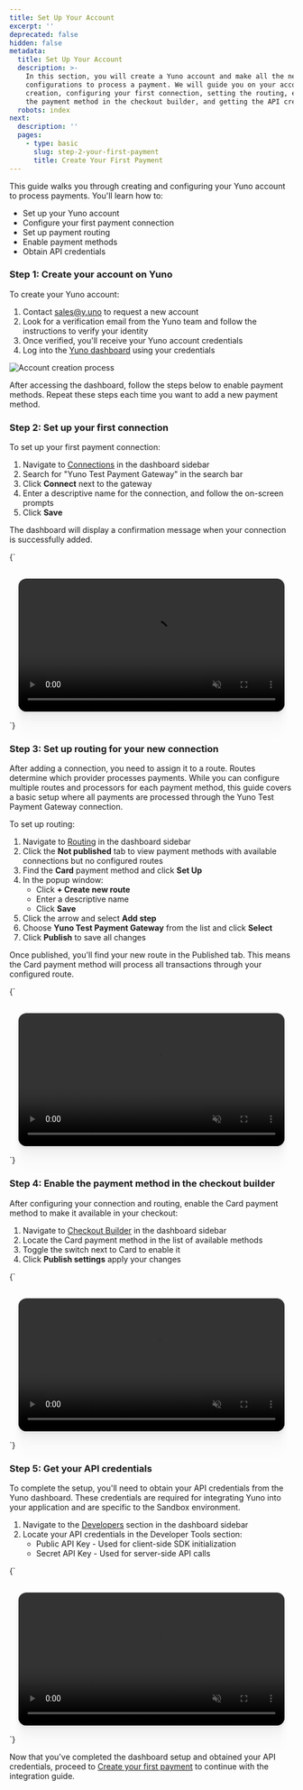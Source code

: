 ```yaml
---
title: Set Up Your Account
excerpt: ''
deprecated: false
hidden: false
metadata:
  title: Set Up Your Account
  description: >-
    In this section, you will create a Yuno account and make all the necessary
    configurations to process a payment. We will guide you on your account
    creation, configuring your first connection, setting the routing, enabling
    the payment method in the checkout builder, and getting the API credentials.
  robots: index
next:
  description: ''
  pages:
    - type: basic
      slug: step-2-your-first-payment
      title: Create Your First Payment
---
```

This guide walks you through creating and configuring your Yuno account to process payments. You'll learn how to:

* Set up your Yuno account
* Configure your first payment connection 
* Set up payment routing
* Enable payment methods
* Obtain API credentials

### Step 1: Create your account on Yuno

To create your Yuno account:

1. Contact [sales@y.uno](mailto:sales@y.uno) to request a new account
2. Look for a verification email from the Yuno team and follow the instructions to verify your identity
3. Once verified, you'll receive your Yuno account credentials 
4. Log into the [Yuno dashboard](https://dashboard.y.uno/) using your credentials

![Account creation process](https://files.readme.io/4e69b61-register_yuno_V2.png)

After accessing the dashboard, follow the steps below to enable payment methods. Repeat these steps each time you want to add a new payment method.

### Step 2: Set up your first connection

To set up your first payment connection:

1. Navigate to [Connections](https://dashboard.y.uno/connections) in the dashboard sidebar
2. Search for "Yuno Test Payment Gateway" in the search bar
3. Click **Connect** next to the gateway
4. Enter a descriptive name for the connection, and follow the on-screen prompts
5. Click **Save**

The dashboard will display a confirmation message when your connection is successfully added.

<HTMLBlock>{`
<div style="background-color: #FFFFF; padding: 16px; display: flex; justify-content: center; border-radius:14px;">
  <video src="https://github.com/writechoiceorg/yuno-images/raw/main/doc/set_up_you_account/connection_setup_V4_v2.mp4" loop autoplay muted playsinline style="width:100%; height:100%; border-radius:14px; display:block; object-fit:cover; background-color:rgba(0, 0, 0, 0); object-position:50% 50%; box-shadow: 0px 0px 0px 0px rgba(40, 42, 47, 0.05), 0px 3px 6px 0px rgba(40, 42, 47, 0.05), 0px 11px 11px 0px rgba(40, 42, 47, 0.04), 0px 25px 15px 0px rgba(40, 42, 47, 0.02), 0px 44px 18px 0px rgba(40, 42, 47, 0.01), 0px 69px 19px 0px rgba(40, 42, 47, 0.00);"></video>
</div>
`}</HTMLBlock>

### Step 3: Set up routing for your new connection

After adding a connection, you need to assign it to a route. Routes determine which provider processes payments. While you can configure multiple routes and processors for each payment method, this guide covers a basic setup where all payments are processed through the Yuno Test Payment Gateway connection.

To set up routing:

1. Navigate to [Routing](https://dashboard.y.uno/routing) in the dashboard sidebar
2. Click the **Not published** tab to view payment methods with available connections but no configured routes
3. Find the **Card** payment method and click **Set Up**
4. In the popup window:
   * Click **+ Create new route**
   * Enter a descriptive name
   * Click **Save**
5. Click the arrow and select **Add step**
6. Choose **Yuno Test Payment Gateway** from the list and click **Select**
7. Click **Publish** to save all changes

Once published, you'll find your new route in the Published tab. This means the Card payment method will process all transactions through your configured route.

<HTMLBlock>{`
<div style="background-color: #FFFFF; padding: 16px; display: flex; justify-content: center; border-radius:14px;">
  <video src="https://github.com/writechoiceorg/yuno-images/raw/main/doc/set_up_you_account/routing_V2.mp4"  loop autoplay muted playsinline style="width:100%; height:100%; border-radius:14px; display:block; object-fit:cover; background-color:rgba(0, 0, 0, 0); object-position:50% 50%; box-shadow: 0px 0px 0px 0px rgba(40, 42, 47, 0.05), 0px 3px 6px 0px rgba(40, 42, 47, 0.05), 0px 11px 11px 0px rgba(40, 42, 47, 0.04), 0px 25px 15px 0px rgba(40, 42, 47, 0.02), 0px 44px 18px 0px rgba(40, 42, 47, 0.01), 0px 69px 19px 0px rgba(40, 42, 47, 0.00);"></video>
</div>
`}</HTMLBlock>

### Step 4: Enable the payment method in the checkout builder

After configuring your connection and routing, enable the Card payment method to make it available in your checkout:

1. Navigate to [Checkout Builder](https://dashboard.y.uno/checkout-builder) in the dashboard sidebar
2. Locate the Card payment method in the list of available methods
3. Toggle the switch next to Card to enable it
4. Click **Publish settings** apply your changes

<HTMLBlock>{`
<div style="background-color: #FFFFF; padding: 16px; display: flex; justify-content: center; border-radius:14px;">
  <video src="https://github.com/writechoiceorg/yuno-images/raw/main/doc/set_up_you_account/checkoutbuilder.mp4"  loop autoplay muted playsinline style="width:100%; height:100%; border-radius:14px; display:block; object-fit:cover; background-color:rgba(0, 0, 0, 0); object-position:50% 50%; box-shadow: 0px 0px 0px 0px rgba(40, 42, 47, 0.05), 0px 3px 6px 0px rgba(40, 42, 47, 0.05), 0px 11px 11px 0px rgba(40, 42, 47, 0.04), 0px 25px 15px 0px rgba(40, 42, 47, 0.02), 0px 44px 18px 0px rgba(40, 42, 47, 0.01), 0px 69px 19px 0px rgba(40, 42, 47, 0.00);"></video>
</div>
`}</HTMLBlock>

### Step 5: Get your API credentials

To complete the setup, you'll need to obtain your API credentials from the Yuno dashboard. These credentials are required for integrating Yuno into your application and are specific to the Sandbox environment.

1. Navigate to the [Developers](https://dashboard.y.uno/developers) section in the dashboard sidebar
2. Locate your API credentials in the Developer Tools section:
   * Public API Key - Used for client-side SDK initialization
   * Secret API Key - Used for server-side API calls

<HTMLBlock>{`
<div style="background-color: #FFFFF; padding: 16px; display: flex; justify-content: center; border-radius:14px;">
  <video src="https://raw.githubusercontent.com/writechoiceorg/yuno-images/main/doc/set_up_you_account/developer_V2.mp4" loop autoplay muted playsinline style="width:100%; height:100%; border-radius:14px; display:block; object-fit:cover; background-color:rgba(0, 0, 0, 0); object-position:50% 50%; box-shadow: 0px 0px 0px 0px rgba(40, 42, 47, 0.05), 0px 3px 6px 0px rgba(40, 42, 47, 0.05), 0px 11px 11px 0px rgba(40, 42, 47, 0.04), 0px 25px 15px 0px rgba(40, 42, 47, 0.02), 0px 44px 18px 0px rgba(40, 42, 47, 0.01), 0px 69px 19px 0px rgba(40, 42, 47, 0.00);"></video>
</div>
`}</HTMLBlock>

Now that you've completed the dashboard setup and obtained your API credentials, proceed to [Create your first payment](doc:step-2-your-first-payment) to continue with the integration guide.
